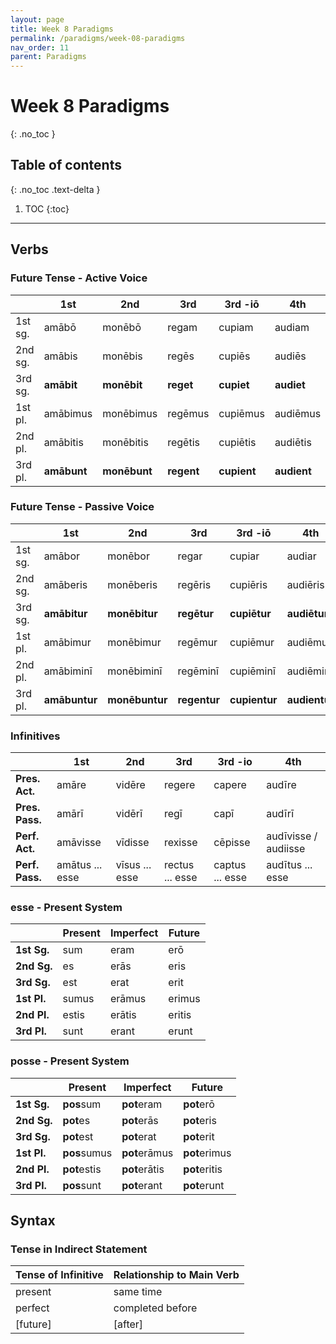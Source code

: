 ```yaml
---
layout: page
title: Week 8 Paradigms
permalink: /paradigms/week-08-paradigms
nav_order: 11
parent: Paradigms
---
```


# Week 8 Paradigms
{: .no_toc }

## Table of contents
{: .no_toc .text-delta }

1. TOC
{:toc}

***

## Verbs

### Future Tense - Active Voice

|     | 1st  | 2nd  | 3rd  | 3rd -iō  | 4th  |
| ----------- | ----------- | ----------- | ----------- | ----------- | ----------- |
| 1st sg. | amābō | monēbō | regam | cupiam | audiam |
| 2nd sg. | amābis | monēbis | regēs | cupiēs | audiēs |
| 3rd sg. | **amābit** | **monēbit** | **reget** | **cupiet** | **audiet** |
| 1st pl. | amābimus | monēbimus | regēmus | cupiēmus | audiēmus |
| 2nd pl. | amābitis | monēbitis | regētis | cupiētis | audiētis |
| 3rd pl. | **amābunt** | **monēbunt** | **regent** | **cupient** | **audient** |

### Future Tense - Passive Voice

|     | 1st  | 2nd  | 3rd  | 3rd -iō  | 4th  |
| ----------- | ----------- | ----------- | ----------- | ----------- | ----------- |
| 1st sg. | amābor | monēbor | regar | cupiar | audiar |
| 2nd sg. | amāberis | monēberis | regēris | cupiēris | audiēris |
| 3rd sg. | **amābitur** | **monēbitur** | **regētur** | **cupiētur** | **audiētur** |
| 1st pl. | amābimur | monēbimur | regēmur | cupiēmur | audiēmur |
| 2nd pl. | amābiminī | monēbiminī | regēminī | cupiēminī | audiēminī |
| 3rd pl. | **amābuntur** | **monēbuntur** | **regentur** | **cupientur** | **audientur** |

### Infinitives

| | **1st** | **2nd** | **3rd** | **3rd -io** | **4th** |
| --- | --- | --- | --- | --- | --- |
| **Pres. Act.** | amāre | vidēre | regere | capere | audīre |
| **Pres. Pass.** | amārī | vidērī | regī | capī | audīrī |
| **Perf. Act.** | amāvisse | vīdisse | rexisse | cēpisse | audīvisse / audiisse |
| **Perf. Pass.** | amātus ... esse | vīsus ... esse | rectus ... esse | captus ... esse | audītus ... esse |

### esse - Present System

| | **Present** | **Imperfect** | **Future** |
| --- | --- | --- | --- |
| **1st Sg.** | sum | eram | erō |
| **2nd Sg.** | es | erās | eris |
| **3rd Sg.** | est | erat | erit |
| **1st Pl.** | sumus | erāmus | erimus |
| **2nd Pl.** | estis | erātis | eritis |
| **3rd Pl.** | sunt | erant | erunt |

### posse - Present System

| | **Present** | **Imperfect** | **Future** |
| --- | --- | --- | --- |
| **1st Sg.** | **pos**sum | **pot**eram | **pot**erō |
| **2nd Sg.** | **pot**es | **pot**erās | **pot**eris |
| **3rd Sg.** | **pot**est | **pot**erat | **pot**erit |
| **1st Pl.** | **pos**sumus | **pot**erāmus | **pot**erimus |
| **2nd Pl.** | **pot**estis | **pot**erātis | **pot**eritis |
| **3rd Pl.** | **pos**sunt | **pot**erant | **pot**erunt |

## Syntax

### Tense in Indirect Statement

| Tense of Infinitive | Relationship to Main Verb |
| --- | --- |
| present | same time |
| perfect | completed before |
| [future] | [after] |